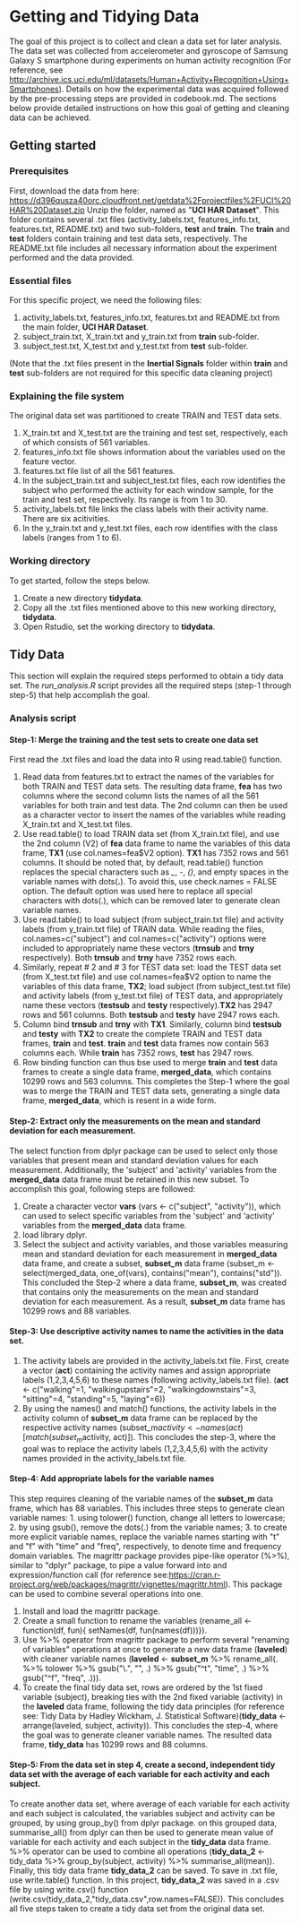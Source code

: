 # Getting and Tidying Data

The goal of this project is to collect and clean a data set for later analysis. The data set was collected from accelerometer and gyroscope of Samsung Galaxy S smartphone during experiments on human activity recognition (For reference, see http://archive.ics.uci.edu/ml/datasets/Human+Activity+Recognition+Using+Smartphones). Details on how the experimental data was acquired followed by the pre-processing steps are provided in codebook.md. The sections below provide detailed instructions on how this goal of getting and cleaning data can be achieved. 
## Getting started
### Prerequisites
First, download the data from here: https://d396qusza40orc.cloudfront.net/getdata%2Fprojectfiles%2FUCI%20HAR%20Dataset.zip
Unzip the folder, named as "**UCI HAR Dataset**". This folder contains several .txt files (activity_labels.txt, features_info.txt, features.txt, README.txt) and two sub-folders, **test** and **train**. The **train** and **test** folders contain training and test data sets, respectively. The README.txt file includes all necessary information about the experiment performed and the data provided.
### Essential files
For this specific project, we need the following files:
1. activity_labels.txt, features_info.txt, features.txt and README.txt from the main folder, **UCI HAR Dataset**. 
2. subject_train.txt, X_train.txt and y_train.txt from **train** sub-folder.  
3. subject_test.txt, X_test.txt and y_test.txt from **test** sub-folder.

(Note that the .txt files present in the **Inertial Signals** folder within **train** and **test** sub-folders are not required for this specific data cleaning project)

### Explaining the file system
The original data set was partitioned to create TRAIN and TEST data sets. 
1. X_train.txt and X_test.txt are the training and test set, respectively, each of which consists of 561 variables. 
2. features_info.txt file shows information about the variables used on the feature vector.
3. features.txt file list of all the 561 features. 
4. In the subject_train.txt and subject_test.txt files, each row identifies the subject who performed the activity for each    window sample, for the train and test set, respectively. Its range is from 1 to 30.  
5. activity_labels.txt file links the class labels with their activity name. There are six acitivities.
6. In the y_train.txt and y_test.txt files, each row identifies with the class labels (ranges from 1 to 6). 

### Working directory
To get started, follow the steps below. 
1. Create a new directory **tidydata**.
2. Copy all the .txt files mentioned above to this new working directory, **tidydata**.
3. Open Rstudio, set the working directory to **tidydata**.

## Tidy Data
This section will explain the required steps performed to obtain a tidy data set. The *run_analysis.R* script provides all the required steps (step-1 through step-5) that help accomplish the goal.
### Analysis script 
#### Step-1: Merge the training and the test sets to create one data set
First read the .txt files and load the data into R using read.table() function.
1. Read data from features.txt to extract the names of the variables for both TRAIN and TEST data sets. The resulting data frame, **fea** has two columns where the second column lists the names of all the 561 variables for both train and test data. The 2nd column can then be used as a character vector to insert the names of the variables while reading X_train.txt and X_test.txt files.
2. Use read.table() to load TRAIN data set (from X_train.txt file), and use the 2nd column (V2) of **fea** data frame to name the variables of this data frame, **TX1** (use col.names=fea$V2 option). **TX1** has 7352 rows and 561 columns. It should be noted that, by default, read.table() function replaces the special characters such as *_*, *-*, *()*, and empty spaces in the variable names with dots(**.**). To avoid this, use check.names = FALSE option. The default option was used here to replace all special characters with dots(.), which can be removed later to generate clean variable names.
3. Use read.table() to load subject (from subject_train.txt file) and activity labels (from y_train.txt file) of TRAIN data. While reading the files, col.names=c("subject") and col.names=c("activity") options were included to appropriately name these vectors (**trnsub** and **trny** respectively). Both **trnsub** and **trny** have 7352 rows each.
4. Similarly, repeat # 2 and # 3 for TEST data set: load the TEST data set (from X_test.txt file) and use col.names=fea$V2 option to name the variables of this data frame, **TX2**; load subject (from subject_test.txt file) and activity labels (from y_test.txt file) of TEST data, and appropriately name these vectors (**testsub** and **testy** respectively).**TX2** has 2947 rows and 561 columns. Both **testsub** and **testy** have 2947 rows each.
5. Column bind **trnsub** and **trny**  with **TX1**. Similarly, column bind **testsub** and **testy** with **TX2** to create the complete TRAIN and TEST data frames, **train** and **test**. **train** and **test** data frames now contain 563 columns each. While **train** has 7352 rows, **test** has 2947 rows.
6. Row binding function can thus bse used to merge **train** and **test** data frames to create a single data frame, **merged_data**, which contains 10299 rows and 563 columns.
This completes the Step-1 where the goal was to merge the TRAIN and TEST data sets, generating a single data frame, **merged_data**,  which is resent in a wide form.
#### Step-2: Extract only the measurements on the mean and standard deviation for each measurement.
The select function from dplyr package can be used to select only those variables that present mean and standard deviation values for each measurement. Additionally, the 'subject' and 'activity' variables from the **merged_data** data frame must be retained in this new subset. To accomplish this goal, following steps are followed:
1. Create a character vector **vars** (vars <- c("subject", "activity")), which can used to select specific variables from the 'subject' and 'activity' variables from the **merged_data** data frame.
2. load library dplyr.
3. Select the subject and activity variables, and those variables measuring mean and standard deviation for each measurement in **merged_data** data frame, and create a subset, **subset_m** data frame (subset_m <- select(merged_data, one_of(vars), contains("mean"), contains("std")).
This concluded the Step-2 where a data frame, **subset_m**, was created that contains only the measurements on the mean and standard deviation for each measurement. As a result, **subset_m** data frame has 10299 rows and 88 variables.
#### Step-3: Use descriptive activity names to name the activities in the data set.
1. The activity labels are provided in the activity_labels.txt file. First, create a vector (**act**) containing the activity names and assign appropriate labels (1,2,3,4,5,6) to these names (following activity_labels.txt file).
(**act** <- c("walking"=1, "walkingupstairs"=2, "walkingdownstairs"=3, "sitting"=4, "standing"=5, "laying"=6))
2. By using the names() and match() functions, the activity labels in the activity column of **subset_m** data frame can be replaced by the respective activity names (subset_m$activity <- names(act)[match(subset_m$activity, act)]).
This concludes the step-3, where the goal was to replace the activity labels (1,2,3,4,5,6) with the activity names provided in the activity_labels.txt file.
#### Step-4: Add appropriate labels for the variable names
This step requires cleaning of the variable names of the **subset_m** data frame, which has 88 variables. This includes three steps to generate clean variable names: 1. using tolower() function, change all letters to lowercase; 2. by using gsub(), remove the dots(.) from the variable names; 3. to create more explicit variable names, replace the variable names starting with "t" and "f" with "time" and "freq", respectively, to denote time and frequency domain variables.
      The magrittr package provides pipe-like operator (%>%), similar to "dplyr" package, to pipe a value forward into and expression/function call (for reference see:https://cran.r-project.org/web/packages/magrittr/vignettes/magrittr.html). This package can be used to combine several operations into one. 
1. Install and load the magrittr package. 
2. Create a small function to rename the variables (rename_all <- function(df, fun){ setNames(df, fun(names(df)))}). 
3. Use %>% operator from magrittr package to perform several "renaming of variables" operations at once to generate a new data frame (**laveled**) with cleaner variable names (**laveled** <- **subset_m** %>% rename_all(. %>% tolower %>% gsub("\\.", "", .) %>% gsub("^t", "time", .) %>% gsub("^f", "freq", .))). 
4. To create the final tidy data set, rows are ordered by the 1st fixed variable (subject), breaking ties with the 2nd fixed variable (activity) in the **laveled** data frame, following the tidy data principles (for reference see: Tidy Data by Hadley Wickham, J. Statistical Software)(**tidy_data** <- arrange(laveled, subject, activity)).
  This concludes the step-4, where the goal was to generate cleaner variable names. The resulted data frame, **tidy_data** has 10299 rows and 88 columns.
#### Step-5: From the data set in step 4, create a second, independent tidy data set with the average of each variable for each activity and each subject.
To create another data set, where average of each variable for each activity and each subject is calculated, the variables subject and activity can be grouped, by using group_by() from dplyr package. on this grouped data, summarise_all() from dplyr can then be used to generate mean value of variable for each activity and each subject in the **tidy_data** data frame. %>% operator can be used to combine all operations (**tidy_data_2** <- tidy_data %>% group_by(subject, activity) %>% summarise_all(mean)). Finally, this tidy data frame **tidy_data_2** can be saved. To save in .txt file, use write.table() function. In this project, **tidy_data_2** was saved in a .csv file by using write.csv() function (write.csv(tidy_data_2,"tidy_data.csv",row.names=FALSE)). 
This concludes all five steps taken to create a tidy data set from the original data set.
